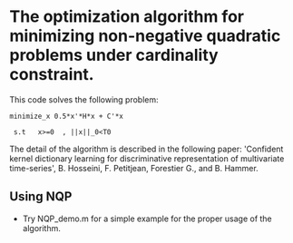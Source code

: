 # The optimization algorithm for minimizing non-negative quadratic problems under cardinality constraint.

This code solves the following problem:

`minimize_x 0.5*x'*H*x + C'*x`

 ` s.t   x>=0  , ||x||_0<T0`

The detail of the algorithm is described in the following paper:
'Confident kernel dictionary learning for discriminative representation
of multivariate time-series', B. Hosseini, F. Petitjean, Forestier G., and B. Hammer.

## Using NQP
- Try NQP_demo.m for a simple example for the proper usage of the algorithm.
